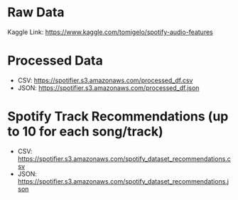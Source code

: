 # Raw Data

Kaggle Link: https://www.kaggle.com/tomigelo/spotify-audio-features

# Processed Data 

- CSV: https://spotifier.s3.amazonaws.com/processed_df.csv
- JSON: https://spotifier.s3.amazonaws.com/processed_df.json

# Spotify Track Recommendations (up to 10 for each song/track)

- CSV: https://spotifier.s3.amazonaws.com/spotify_dataset_recommendations.csv
- JSON: https://spotifier.s3.amazonaws.com/spotify_dataset_recommendations.json